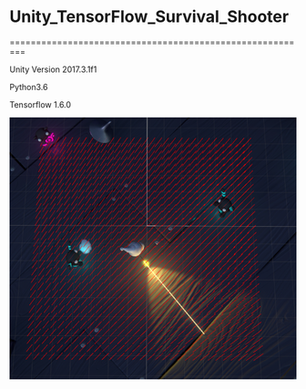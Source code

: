 # Unity_TensorFlow_Survival_Shooter
=========================================================

Unity Version 2017.3.1f1

Python3.6

Tensorflow 1.6.0

![Alt text](./image/Image1.png)
